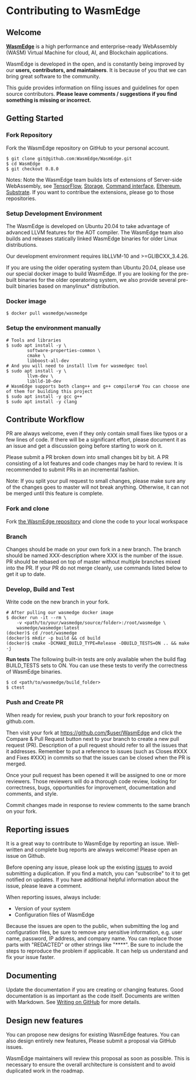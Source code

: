 # Contributing to WasmEdge 


## Welcome 

[**WasmEdge**](https://github.com/WasmEdge/WasmEdge) is a high performance and enterprise-ready WebAssembly (WASM) Virtual Machine for cloud, AI, and Blockchain applications. 

WasmEdge is developed in the open, and is constantly being improved by our **users, contributors, and maintainers**. It is because of you that we can bring great software to the community. 

This guide provides information on filing issues and guidelines for open source contributors. **Please leave comments / suggestions if you find something is missing or incorrect.**



## Getting Started 


### Fork Repository 

Fork the WasmEdge repository on GitHub to your personal account. 


```
$ git clone git@github.com:WasmEdge/WasmEdge.git
$ cd WasmEdge
$ git checkout 0.8.0
```

Notes: Note the WasmEdge team builds lots of extensions of Server-side WebAssembly, see [TensorFlow](https://github.com/second-state/SSVM-tensorflow), [Storage](https://github.com/second-state/SSVM-storage), [Command interface](https://github.com/second-state/ssvm_process_interface), [Ethereum](https://github.com/second-state/SSVM-evmc), [Substrate](https://github.com/second-state/substrate-ssvm-node). If you want to contribue the extensions, please go to those repositories. 


### Setup Development Environment 

The WasmEdge is developed on Ubuntu 20.04 to take advantage of advanced LLVM features for the AOT compiler. The WasmEdge team also builds and releases statically linked WasmEdge binaries for older Linux distributions. 

Our development environment requires libLLVM-10 and >=GLIBCXX_3.4.26. 

If you are using the older operating system than Ubuntu 20.04, please use our special docker image to build WasmEdge. If you are looking for the pre-built binaries for the older operatoring system, we also provide several pre-built binaries based on manylinux* distribution. 




### Docker image 



```
$ docker pull wasmedge/wasmedge
```



### Setup the environment manually 

```
# Tools and libraries
$ sudo apt install -y \
        software-properties-common \
        cmake \
        libboost-all-dev
# And you will need to install llvm for wasmedgec tool
$ sudo apt install -y \
        llvm-dev \
        liblld-10-dev
# WasmEdge supports both clang++ and g++ compilers# You can choose one of them for building this project
$ sudo apt install -y gcc g++
$ sudo apt install -y clang
```



## Contribute Workflow 

PR are always welcome, even if they only contain small fixes like typos or a few lines of code. If there will be a significant effort, please document it as an issue and get a discussion going before starting to work on it. 


Please submit a PR broken down into small changes bit by bit. A PR consisting of a lot features and code changes may be hard to review. It is recommended to submit PRs in an incremental fashion. 


Note: If you split your pull request to small changes, please make sure any of the changes goes to master will not break anything. Otherwise, it can not be merged until this feature is complete. 


### Fork and clone 

Fork [the WasmEdge repository](https://github.com/WasmEdge/WasmEdge) and clone the code to your local workspace 


### Branch 

Changes should be made on your own fork in a new branch. The branch should be named XXX-description where XXX is the number of the issue. PR should be rebased on top of master without multiple branches mixed into the PR. If your PR do not merge cleanly, use commands listed below to get it up to date. 



### Develop, Build and Test 

Write code on the new branch in your fork. 


```
# After pulling our wasmedge docker image
$ docker run -it --rm \
    -v <path/to/your/wasmedge/source/folder>:/root/wasmedge \
    wasmedge/wasmedge:latest
(docker)$ cd /root/wasmedge
(docker)$ mkdir -p build && cd build
(docker)$ cmake -DCMAKE_BUILD_TYPE=Release -DBUILD_TESTS=ON .. && make -j
```

**Run tests**
The following built-in tests are only available when the build flag BUILD_TESTS sets to ON. 
You can use these tests to verify the correctness of WasmEdge binaries. 


```
$ cd <path/to/wasmedge/build_folder>
$ ctest
```



### Push and Create PR 

When ready for review, push your branch to your fork repository on github.com. 

Then visit your fork at https://github.com/$user/WasmEdge and click the Compare & Pull Request button next to your branch to create a new pull request (PR). Description of a pull request should refer to all the issues that it addresses. Remember to put a reference to issues (such as Closes #XXX and Fixes #XXX) in commits so that the issues can be closed when the PR is merged. 

Once your pull request has been opened it will be assigned to one or more reviewers. Those reviewers will do a thorough code review, looking for correctness, bugs, opportunities for improvement, documentation and comments, and style. 

Commit changes made in response to review comments to the same branch on your fork. 



## Reporting issues 

It is a great way to contribute to WasmEdge by reporting an issue. Well-written and complete bug reports are always welcome! Please open an issue on Github. 


Before opening any issue, please look up the existing [issues](https://github.com/WasmEdge/WasmEdge/issues) to avoid submitting a duplication. If you find a match, you can "subscribe" to it to get notified on updates. If you have additional helpful information about the issue, please leave a comment. 


When reporting issues, always include: 

* Version of your system
* Configuration files of WasmEdge

Because the issues are open to the public, when submitting the log and configuration files, be sure to remove any sensitive information, e.g. user name, password, IP address, and company name. You can replace those parts with "REDACTED" or other strings like "****". 
Be sure to include the steps to reproduce the problem if applicable. It can help us understand and fix your issue faster. 


## Documenting 

Update the documentation if you are creating or changing features. Good documentation is as important as the code itself. 
Documents are written with Markdown. See [Writing on GitHub](https://help.github.com/categories/writing-on-github/) for more details. 


## Design new features 

You can propose new designs for existing WasmEdge features. You can also design entirely new features, Please submit a proposal via GitHub issues. 


WasmEdge maintainers will review this proposal as soon as possible. This is necessary to ensure the overall architecture is consistent and to avoid duplicated work in the roadmap. 
